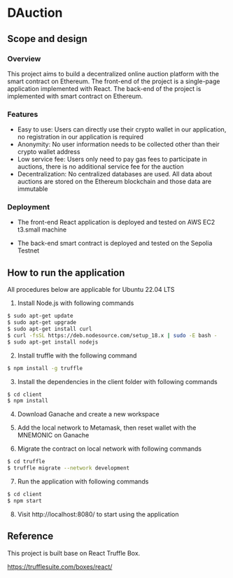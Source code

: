 # DAuction

## Scope and design

### Overview

This project aims to build a decentralized online auction platform with the smart contract on Ethereum. The front-end of the project is a single-page application implemented with React. The back-end of the project is implemented with smart contract on Ethereum. 

### Features

- Easy to use: Users can directly use their crypto wallet in our application, no registration in our application is required
- Anonymity: No user information needs to be collected other than their crypto wallet address
- Low service fee: Users only need to pay gas fees to participate in auctions, there is no additional service fee for the auction
- Decentralization: No centralized databases are used. All data about auctions are stored on the Ethereum blockchain and those data are immutable

### Deployment

- The front-end React application is deployed and tested on AWS EC2 t3.small machine

- The back-end smart contract is deployed and tested on the Sepolia Testnet


## How to run the application

All procedures below are applicable for Ubuntu 22.04 LTS

1. Install Node.js with following commands

```sh
$ sudo apt-get update
$ sudo apt-get upgrade
$ sudo apt-get install curl
$ curl -fsSL https://deb.nodesource.com/setup_18.x | sudo -E bash -
$ sudo apt-get install nodejs
```

2. Install truffle with the following command

```sh
$ npm install -g truffle
```

3. Install the dependencies in the client folder with following commands

```sh
$ cd client
$ npm install
```

4. Download Ganache and create a new workspace

5. Add the local network to Metamask, then reset wallet with the MNEMONIC on Ganache

6. Migrate the contract on local network with following commands

```sh
$ cd truffle
$ truffle migrate --network development
```

7. Run the application with following commands

```sh
$ cd client
$ npm start
```

8. Visit http://localhost:8080/ to start using the application


## Reference 

This project is built base on React Truffle Box.

https://trufflesuite.com/boxes/react/
